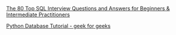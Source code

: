 [The 80 Top SQL Interview Questions and Answers for Beginners & Intermediate Practitioners](https://www.datacamp.com/blog/top-sql-interview-questions-and-answers-for-beginners-and-intermediate-practitioners)

[Python Database Tutorial - geek for geeks](https://www.geeksforgeeks.org/python-database-tutorial/)
